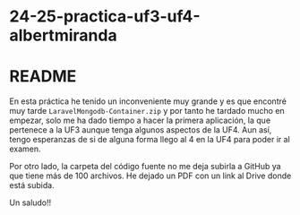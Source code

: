 # 24-25-practica-uf3-uf4-albertmiranda

# README

En esta práctica he tenido un inconveniente muy grande y es que encontré muy tarde `LaravelMongodb-Container.zip` y por tanto he tardado mucho en empezar, solo me ha dado tiempo a hacer la primera aplicación, la que pertenece a la UF3 aunque tenga algunos aspectos de la UF4. Aun así, tengo esperanzas de si de alguna forma llego al 4 en la UF4 para poder ir al examen.

Por otro lado, la carpeta del código fuente no me deja subirla a GitHub ya que tiene más de 100 archivos. He dejado un PDF con un link al Drive donde está subida.

Un saludo!!
